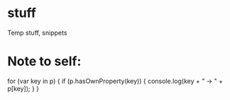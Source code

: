 # stuff
Temp stuff, snippets

# Note to self:
for (var key in p) {
    if (p.hasOwnProperty(key)) {
        console.log(key + " -> " + p[key]);
    }
}
